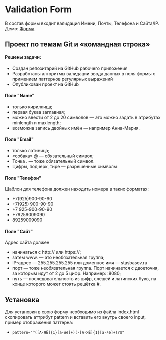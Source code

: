 # Validation Form
В состав формы входит валидация Имени, Почты, Телефона и Сайта/IP. Демо: [Форма](https://ablehope.github.io/validation-sprint-10/)

## Проект по темам Git и «командная строка»

#### Решены задачи:
- Создан репозитарий на GitHub рабочего приложения
- Разработаны алгоритмы валидации ввода данных в поля формы с примением паттернов регулярных выражений
- Опубликован проект на GitHub

#### Поле "Name"
- только кириллица;
- первая буква заглавная;
- можно ввести от 2 до 20 символов — это можно задать в атрибутах minlength и maxlength;
- возможна запись двойных имён — например Анна-Мария.

#### Поле "Email"
- только латиница;
- «собака» @ — обязательный символ;
- Точка . — тоже обязательный символ.
- Цифры, подчерк, тире — разрешённые символы

#### Поле "Телефон"
Шаблон для телефона должен находить номера в таких форматах:
- +7(925)900-90-90
- +7(925) 900-90-90
- +7 925-900-90-90
- +79259009090
- 89259009090

#### Поле "Сайт"
Адрес сайта должен
- начинаться с http:// или https://;
- затем www. — это необязательная группа;
- IP-адрес — 255.255.255.255 или доменное имя — stasbasov.ru
- порт — тоже необязательная группа. Порт начинается с двоеточия, за которым идут от 2 до 5 цифр. Например: :8080;
- путь — последовательность из цифр, слешей и латинских букв, на конце которого может стоять решётка #.

## Установка
Для установки в свою форму необходимо из файла index.html скопировать аттрибут pattern и вставить его внутрь своего input, пример отображения паттерна:
- `pattern="^([А-ЯЁ]{1}[а-яё]+)(-[А-ЯЁ]{1}[а-яё]+)?$"`

